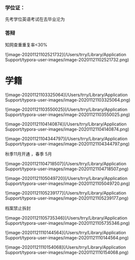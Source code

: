 ### 学位证： 

先考学位英语考试在去毕业沦为



### 答辩

知网查重重复率<30%

![image-20201121102521732](/Users/trry/Library/Application Support/typora-user-images/image-20201121102521732.png)





# 学籍

![image-20201121103325064](/Users/trry/Library/Application Support/typora-user-images/image-20201121103325064.png)

![image-20201121103550025](/Users/trry/Library/Application Support/typora-user-images/image-20201121103550025.png)

![image-20201121104140874](/Users/trry/Library/Application Support/typora-user-images/image-20201121104140874.png)

![image-20201121104344797](/Users/trry/Library/Application Support/typora-user-images/image-20201121104344797.png)

秋季11月开通 ，春季 5月

![image-20201121104718507](/Users/trry/Library/Application Support/typora-user-images/image-20201121104718507.png)





![image-20201121105049720](/Users/trry/Library/Application Support/typora-user-images/image-20201121105049720.png)





![image-20201121105239177](/Users/trry/Library/Application Support/typora-user-images/image-20201121105239177.png)

档案禁止拆封



![image-20201121105735346](/Users/trry/Library/Application Support/typora-user-images/image-20201121105735346.png)

![image-20201121110144564](/Users/trry/Library/Application Support/typora-user-images/image-20201121110144564.png)

![image-20201121110154068](/Users/trry/Library/Application Support/typora-user-images/image-20201121110154068.png)

